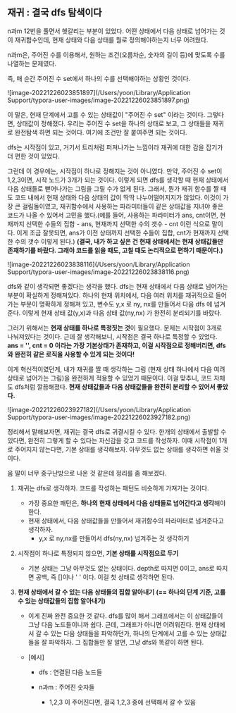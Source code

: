 ## 재귀 : 결국 dfs 탐색이다

n과m 12번을 풀면서 헷갈리는 부분이 있었다. 어떤 상태에서 다음 상태로 넘어가는 것이 재귀함수인데, 현재 상태와 다음 상태를 뭘로 정의해야하는지 너무 어려웠다. 

n과m은, 주어진 수를 이용해서, 원하는 조건(오름차순, 숫자의 길이 등)에 맞도록 수를 나열하는 문제였다.

즉, 매 순간 주어진 수 set에서 하나의 수를 선택해야하는 상황인 것이다.

![image-20221226023851897](/Users/yoon/Library/Application Support/typora-user-images/image-20221226023851897.png)

이 말은, 현재 단계에서 고를 수 있는 상태값이 "주어진 수 set" 이라는 것이다. 그렇다면, 상태값이 정해졌다. 우리는 주어진 수 set을 하나의 상태로 보고, 그 상태들을 재귀로 완전탐색 하면 되는 것이다. 여기에 조건만 잘 붙여주면 되는 것이다.



dfs는 시작점이 있고, 거기서 트리처럼 퍼져나가는 느낌이라 재귀에 대한 감을 잡기가 더 편한 것이 있었다.

그런데 이 경우에는, 시작점이 하나로 정해지는 것이 아니였다. 만약, 주어진 수 set이 1,2,3이면, 시작 노드가 3개가 되는 것이다. 이렇게 되면 dfs를 생각할 때 현재 상태에서 다음 상태들로 뻗어나가는 그림을 그릴 수가 없게 된다. 그래서, 뭔가 재귀 함수를 짤 때도 코드 내에서 현재 상태와 다음 상태의 값이 딱딱 나누어떨어지지가 않았다. 이것이 가장 큰 걸림돌이였고, 재귀함수에서 사용하는 파라미터들이 같은 상태값을 지녀야 좋은 코드가 나올 수 있어서 고민을 했다.(예를 들어, 사용하는 파라미터가 ans, cnt이면, 현재까지 선택한 수들의 집합 - ans, 현재까지 선택한 수의 갯수 - cnt 이런 식으로 말이다. 이게 조금 잘못되면, ans가 이전 상태까지 선택한 수들이 집합, cnt가  현재까지 선택한 수의 갯수 이렇게 된다.) **(결국, 내가 하고 싶은 건 현재 상태에서는 현재 상태값들만 존재하기를 바랐다. 그래야 코드를 읽을 때도, 고칠 때도 논리적으로 편하기 때문이다.)**

![image-20221226023838116](/Users/yoon/Library/Application Support/typora-user-images/image-20221226023838116.png)



dfs와 같이 생각되면 좋겠다는 생각을 했다. dfs는 현재 상태에서 다음 상태로 넘어가는 부분이 확실하게 정해져있다. 하나의 현재 위치에서, 다음 여러 위치를 재귀적으로 들어가는 부분이 명확하게 정해져 있고, 변수도 y,x 로 ny, nx를 만들어서 다음 dfs 에 넘겨준다. 이렇게 현재 상태 값(y,x)과 다음 상태 값(ny,nx) 가 완전히 분리되기를 바랐다.



그러기 위해서는 **현재 상태를 하나로 특정짓는 것**이 필요했다. 문제는 시작점이 3개로 나눠져있다는 것이다. 근데 잘 생각해보니, 시작점은 결국 하나로 특정할 수 있었다. **ans = '', cnt = 0 이라는 가장 기본상태가 존재하고, 이걸 시작점으로 정해버리면, dfs와 완전히 같은 로직을 사용할 수 있게 되는 것이다!**

이게 혁신적이였던게, 내가 재귀를 짤 때 생각하는 그림 (현재 상태 하나에서 다음 여려 상태로 넘어가는 그림)을 완전하게 적용할 수 있었기 때문이다. 이걸 맞추니, 코드 자체도 dfs처럼 깔끔해졌다. **현재 상태값들과 다음 상태값들을 완전히 분리할 수 있어서 좋았다.**

![image-20221226023927182](/Users/yoon/Library/Application Support/typora-user-images/image-20221226023927182.png)

정리해서 말해보자면, 재귀는 결국 dfs로 귀결시킬 수 있다. 한개의 상태에서 출발할 수 있다면, 완전히 그렇게 할 수 있다는 자신감을 갖고 코드를 작성하자. 이때 시작점이 1개로 주어지지 않는다면, 기본 상태를 생각해보자. 아무것도 없는 상태를 생각하면 쉬울 것이다.



음 말이 너무 중구난방으로 나온 것 같은데 정리를 좀 해보겠다.

1. 재귀는 dfs로 생각하자. 코드를 작성하는 패턴도 비슷하게 가져가는 것이다.
   - 가장 중요한 패턴은, **하나의 현재 상태에서 다음 상태들로 넘어간다고 생각**해야한다.
   - 현재 상태에서, 다음 상태값들을 만들어서 재귀함수의 파라미터로 넘겨준다고 생각하자.
     - y,x 로 ny,nx를 만들어서 dfs(ny,nx) 넘겨주는 것 생각하기



2. 시작점이 하나로 특정되지 않으면, **기본 상태를 시작점으로 두기**
   - 기본 상태는 그냥 아무것도 없는 상태이다. depth로 따지면 0이고, ans로 따지면 공백, 즉 []이나 ' ' 이다. 이걸 첫 상태로 생각하면 된다.



3. **현재 상태에서 갈 수 있는 다음 상태들의 집합 알아내기** **(== 하나의 단계 기준, 고를 수 있는 상태값들의 집합 알아내기)**

   - 이게 진짜 완전 중요한 것 같다. dfs를 많이 해서 그래프에서는 이 상태값들이 그냥 다음 노드들이니까 쉽다. 근데, 그래프가 아니면 어려워진다. 현재 상태에서 갈 수 있는 다음 상태들을 파악하던가, 하나의 단계에서 고를 수 있는 상태값들을 잘 파악하자. 그 집합들만 잘 알면, 그냥 dfs와 똑같이 하면 된다.

   - [예시]

     - dfs : 연결된 다음 노드들

     - n과m : 주어진 숫자들
       - 1,2,3 이 주어진다면, 결국 1,2,3 중에 선택해서 갈 수 있음